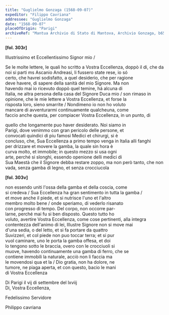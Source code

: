 ```yaml
---
title: "Guglielmo Gonzaga (1568-09-07)"
expeditor: "Filippo Cavriana"
addressee: "Guglielmo Gonzaga"
date: "1568-09-07"
placeOfOrigin: "Parigi"
archiveRef: "Mantua Archivio di Stato di Mantova, Archivio Gonzaga, b654, fols. 303r-303v"
---
```



**[fol. 303r]**

Illustrissimo  et Eccellentissimo Signor  mio /

  
Se le molte lettere, le quali ho scritto a Vostra Eccellenza, doppò il di, che da   
noi si parti ms Ascanio Andreasi, li fussero state rese, io só   
certo, che havrei sodisfatto, a quel desiderio, che per ragione   
deve havere, di sapere della sanità del mio Signore. Ma non   
havendo  mai io ricevuto doppò quel temine, há alcuna di   
Italia, ne altra persona della casa del Signore  Duca mio / son rimaso in opinione, che le mie lettere  a Vostra Eccellenza, et forse la   
risposta loro, sieno smarrite / Nondimeno io non ho voluto   
mancare di avventurarmi continuamente qualcheuna, come   
faccio anche questa, per compiacer Vostra Eccellenza, in un punto, di   
  
quello  che longamente puo haver desiderato. Noi siamo in   
Parigi, dove venimmo  con gran pericolo delle persone, et   
convocati quindici di piu famosi Medici et chirurgi, si è   
concluso, che, Sua Eccellenza  a primo tempo venga in Italia alli fanghi   
per drizzare et movere la gamba, la quale sin hora è   
curva molto, et immobile; in questo mezzo si usa ogni   
arte, perché si slonghi, essendo openione delli medici di   
Sua Maestà  che il Signore  debba restare zoppo, ma non però tanto, che non vada, senza gamba di legno, et senza crocciucola


**[fol. 303v]**

  
non  essendo uniti l'ossa della gamba et della coscia, come   
si credeva / Sua Eccellenza  ha gran sentimento in tutta la gamba /   
et move anche il piede, et si nutrisce l'uno et l'altro   
membro molto bene / onde speriamo, di vederlo risanato   
con progresso di tempo. Del corpo, non occorre par-  
larne, perché mai fu si ben disposto. Questo tutto ho   
voluto, avertire Vostra Eccellenza, come cose pertinenti, alla integra   
contentezza dell'animo di lei, Illustre Signore  non si move mai   
d'una sedia, o del letto, et si fa portare da quattro   
Suvizzeri, et col piede non puo toccar terra; et si pur   
vuol caminare, uno le porta la gamba offesa, et doi   
lo tengono sotto le braccia, overo con le crocciuoli si   
muove, havendo  continuamente una gamba di ferro, che se   
contiene immobili la naturale, acciò non li faccia ma   
le movendosi qua et la / Dio gratia, non  ha dolore, ne   
tumore, ne piaga aperta, et con questo, bacio le mani   
di Vostra Eccellenza 

Di Parigi il vij di settembre  del lxviij  
Di, Vostra Eccellenza,
                 
Fedelissimo  Servidore
                 
Philippo cavriana

